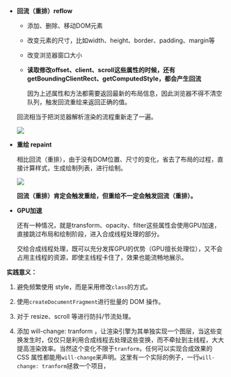 * **回流（重排）reflow**
  
  * 添加、删除、移动DOM元素
  
  * 改变元素的尺寸，比如width、height、border、padding、margin等

  * 改变浏览器窗口大小
  
  * **读取修改offset、client、scroll这些属性的时候，还有getBoundingClientRect、getComputedStyle，都会产生回流**
  
    因为上述属性和方法都需要返回最新的布局信息，因此浏览器不得不清空队列，触发回流重绘来返回正确的值。
  
    
  
  回流相当于把浏览器解析渲染的流程重新走了一遍。
  
  ![](https://user-gold-cdn.xitu.io/2019/12/15/16f0809e65b3d2fc?imageView2/0/w/1280/h/960/format/webp/ignore-error/1)
  
  
  
* **重绘	repaint**

  相比回流（重排），由于没有DOM位置、尺寸的变化，省去了布局的过程，直接计算样式，生成绘制列表，进行绘制。

  ![](https://user-gold-cdn.xitu.io/2019/12/15/16f080a26aa222d4?imageView2/0/w/1280/h/960/format/webp/ignore-error/1)

  

  **回流（重排）肯定会触发重绘，但重绘不一定会触发回流（重排）。**



* **GPU加速**

  还有一种情况，就是transform、opacity、filter这些属性会使用GPU加速，直接跳过布局和绘制阶段，进入合成线程处理的部分。

  交给合成线程处理，既可以充分发挥GPU的优势（GPU擅长处理位），又不会占用主线程的资源，即使主线程卡住了，效果也能流畅地展示。



**实践意义：**

1. 避免频繁使用 style，而是采用修改`class`的方式。

2. 使用`createDocumentFragment`进行批量的 DOM 操作。

3. 对于 resize、scroll 等进行防抖/节流处理。

4. 添加 will-change: tranform ，让渲染引擎为其单独实现一个图层，当这些变换发生时，仅仅只是利用合成线程去处理这些变换，而不牵扯到主线程，大大提高渲染效率。当然这个变化不限于`tranform`，任何可以实现合成效果的 CSS 属性都能用`will-change`来声明。这里有一个实际的例子，一行`will-change: tranform`拯救一个项目，

